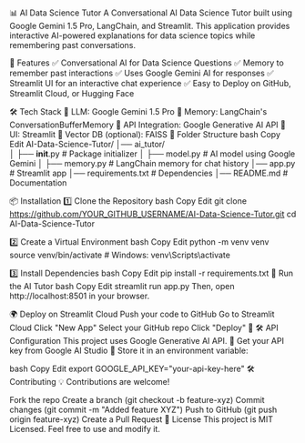 📊 AI Data Science Tutor
A Conversational AI Data Science Tutor built using Google Gemini 1.5 Pro, LangChain, and Streamlit. This application provides interactive AI-powered explanations for data science topics while remembering past conversations.



🚀 Features
✅ Conversational AI for Data Science Questions
✅ Memory to remember past interactions
✅ Uses Google Gemini AI for responses
✅ Streamlit UI for an interactive chat experience
✅ Easy to Deploy on GitHub, Streamlit Cloud, or Hugging Face


🛠 Tech Stack
🤖 LLM: Google Gemini 1.5 Pro
🧠 Memory: LangChain's ConversationBufferMemory
📡 API Integration: Google Generative AI API
🎨 UI: Streamlit
📂 Vector DB (optional): FAISS
📂 Folder Structure
bash
Copy
Edit
AI-Data-Science-Tutor/
│── ai_tutor/             
│   ├── __init__.py        # Package initializer
│   ├── model.py           # AI model using Google Gemini
│   ├── memory.py          # LangChain memory for chat history
│── app.py                 # Streamlit app
│── requirements.txt       # Dependencies
│── README.md              # Documentation


📦 Installation
1️⃣ Clone the Repository
bash
Copy
Edit
git clone https://github.com/YOUR_GITHUB_USERNAME/AI-Data-Science-Tutor.git
cd AI-Data-Science-Tutor

2️⃣ Create a Virtual Environment
bash
Copy
Edit
python -m venv venv
source venv/bin/activate  # Windows: venv\Scripts\activate

3️⃣ Install Dependencies
bash
Copy
Edit
pip install -r requirements.txt
🏃 Run the AI Tutor
bash
Copy
Edit
streamlit run app.py
Then, open http://localhost:8501 in your browser.

🌍 Deploy on Streamlit Cloud
Push your code to GitHub
Go to Streamlit Cloud
Click "New App"
Select your GitHub repo
Click "Deploy" 🚀
🛠 API Configuration
This project uses Google Generative AI API.
🔹 Get your API key from Google AI Studio
🔹 Store it in an environment variable:

bash
Copy
Edit
export GOOGLE_API_KEY="your-api-key-here"
🛠 Contributing
💡 Contributions are welcome!

Fork the repo
Create a branch (git checkout -b feature-xyz)
Commit changes (git commit -m "Added feature XYZ")
Push to GitHub (git push origin feature-xyz)
Create a Pull Request
📜 License
This project is MIT Licensed. Feel free to use and modify it.

